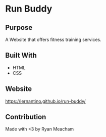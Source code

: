 # Run Buddy

## Purpose
A Website that offers fitness training services. 

## Built With 
* HTML 
* CSS

## Website
https://lernantino.github.io/run-buddy/

## Contribution 
Made with <3 by Ryan Meacham
